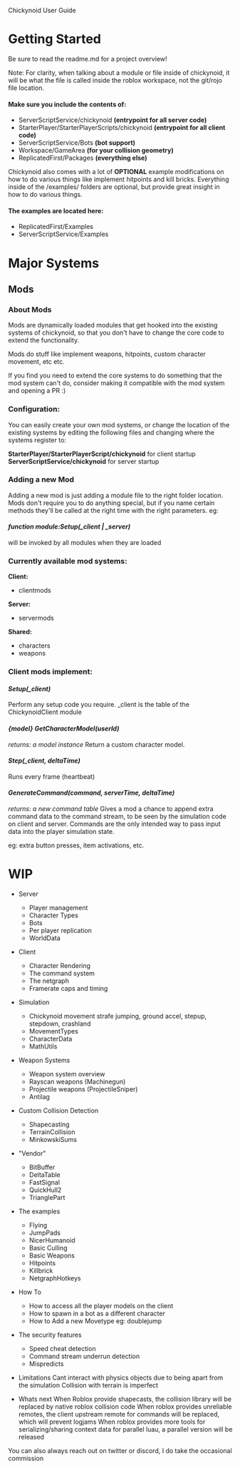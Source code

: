 Chickynoid User Guide


# Getting Started

Be sure to read the readme.md for a project overview!

Note: For clarity, when talking about a module or file inside of chickynoid, it will be what the file is called inside the roblox workspace, not the git/rojo file location.

#### Make sure you include the contents of:

- ServerScriptService/chickynoid **(entrypoint for all server code)**
- StarterPlayer/StarterPlayerScripts/chickynoid  **(entrypoint for all client code)**
- ServerScriptService/Bots **(bot support)**
- Workspace/GameArea **(for your collision geometry)**
- ReplicatedFirst/Packages   **(everything else)**
		
Chickynoid also comes with a lot of **OPTIONAL** example modifications on how to do various things like implement hitpoints and kill bricks.  Everything inside of the /examples/ folders are optional, but provide great insight in how to do various things.

#### The examples are located here:
- ReplicatedFirst/Examples
- ServerScriptService/Examples


# Major Systems

## Mods
### About Mods

Mods are dynamically loaded modules that get hooked into the existing systems of chickynoid, so that you don't have to change the core code to extend the functionality.  

Mods do stuff like implement weapons, hitpoints, custom character movement, etc etc.

If you find you need to extend the core systems to do something that the mod system can't do, consider making it compatible with the mod system and opening a PR :)


### Configuration:

You can easily create your own mod systems, or change the location of the existing systems by editing the following files and changing where the systems register to:

**StarterPlayer/StarterPlayerScript/chickynoid** for client startup 
**ServerScriptService/chickynoid** for server startup 

### Adding a new Mod

Adding a new mod is just adding a module file to the right folder location. Mods don't require you to do anything special, but if you name certain methods they'll be called at the right time with the right parameters.
eg: 
#### *function module:Setup(_client | _server)* 
will be invoked by all modules when they are loaded

### Currently available mod systems:

**Client:**
- clientmods

**Server:**
- servermods

**Shared:**
- characters
- weapons


### Client mods implement:
#### *Setup(_client)*
Perform any setup code you require. 
_client is the table of the ChickynoidClient module

#### *{model} GetCharacterModel(userId)*
*returns: a model instance*
Return a custom character model. 

#### *Step(_client, deltaTime)*
Runs every frame (heartbeat)

#### *GenerateCommand(command, serverTime, deltaTime)*
*returns: a new command table*
Gives a mod a chance to append extra command data to the command stream, to be seen by the simulation code on client and server. Commands are the only intended way to pass input data into the player simulation state.

eg: extra button presses, item activations, etc.




# WIP
      
  * Server
    * Player management
    * Character Types
    * Bots
    * Per player replication
    * WorldData
    
    
  * Client
    * Character Rendering
    * The command system
    * The netgraph
    * Framerate caps and timing
  
  * Simulation
    * Chickynoid movement
      strafe jumping, ground accel, stepup, stepdown, crashland
    * MovementTypes
    * CharacterData
    * MathUtils

  * Weapon Systems
    * Weapon system overview
    * Rayscan weapons (Machinegun)
    * Projectile weapons (ProjectileSniper)
    * Antilag
      
  * Custom Collision Detection
    * Shapecasting
    * TerrainCollision
    * MinkowskiSums
     
* "Vendor"
  * BitBuffer
  * DeltaTable
  * FastSignal
  * QuickHull2
  * TrianglePart  
  
* The examples
  * Flying
  * JumpPads
  * NicerHumanoid
  * Basic Culling
  * Basic Weapons
  * Hitpoints
  * Killbrick
  * NetgraphHotkeys

* How To
  * How to access all the player models on the client
  * How to spawn in a bot as a different character
  * How to Add a new Movetype eg: doublejump
  
* The security features
  * Speed cheat detection
  * Command stream underrun detection
  * Mispredicts
 
 
* Limitations
Cant interact with physics objects due to being apart from the simulation
Collision with terrain is imperfect

 
* Whats next
When Roblox provide shapecasts, the collision library will be replaced by native roblox collision code
When roblox provides unreliable remotes, the client upstream remote for commands will be replaced, which will prevent logjams
When roblox provides more tools for serializing/sharing context data for parallel luau, a parallel version will be released

You can also always reach out on twitter or discord, I do take the occasional commission
